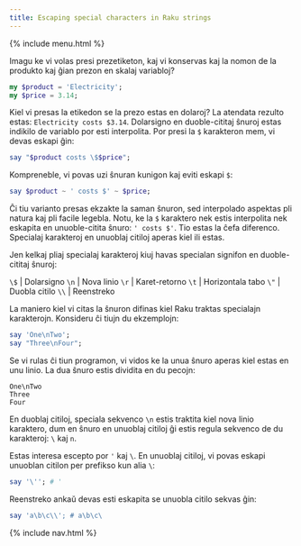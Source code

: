 ```yaml
---
title: Escaping special characters in Raku strings
---
```


{% include menu.html %}

Imagu ke vi volas presi prezetiketon, kaj vi konservas kaj la nomon de la produkto kaj ĝian prezon en skalaj variabloj?

```raku
my $product = 'Electricity';
my $price = 3.14;
```

Kiel vi presas la etikedon se la prezo estas en dolaroj? La atendata rezulto estas: `Electricity costs $3.14`. Dolarsigno en duoble-cititaj ŝnuroj estas indikilo de variablo por esti interpolita. Por presi la `$` karakteron mem, vi devas eskapi ĝin:

```raku
say "$product costs \$$price";
```

Kompreneble, vi povas uzi ŝnuran kunigon kaj eviti eskapi `$`:

```raku
say $product ~ ' costs $' ~ $price;
```

Ĉi tiu varianto presas ekzakte la saman ŝnuron, sed interpolado aspektas pli natura kaj pli facile legebla. Notu, ke la `$` karaktero nek estis interpolita nek eskapita en unuoble-citita ŝnuro: `' costs $'`. Tio estas la ĉefa diferenco. Specialaj karakteroj en unuoblaj citiloj aperas kiel ili estas.

Jen kelkaj pliaj specialaj karakteroj kiuj havas specialan signifon en duoble-cititaj ŝnuroj:

`\$` | Dolarsigno
`\n` | Nova linio
`\r` | Karet-retorno
`\t` | Horizontala tabo
`\"` | Duobla citilo
`\\` | Reenstreko

La maniero kiel vi citas la ŝnuron difinas kiel Raku traktas specialajn karakterojn. Konsideru ĉi tiujn du ekzemplojn:

```raku
say 'One\nTwo';
say "Three\nFour";
```

Se vi rulas ĉi tiun programon, vi vidos ke la unua ŝnuro aperas kiel estas en unu linio. La dua ŝnuro estis dividita en du pecojn:

    One\nTwo
    Three
    Four

En duoblaj citiloj, speciala sekvenco `\n` estis traktita kiel nova linio karaktero, dum en ŝnuro en unuoblaj citiloj ĝi estis regula sekvenco de du karakteroj: `\` kaj `n`.

Estas interesa escepto por `'` kaj `\`. En unuoblaj citiloj, vi povas eskapi unuoblan citilon per prefikso kun alia `\`:

```raku
say '\''; # '
```

Reenstreko ankaŭ devas esti eskapita se unuobla citilo sekvas ĝin:

```raku
say 'a\b\c\\'; # a\b\c\
```

{% include nav.html %}